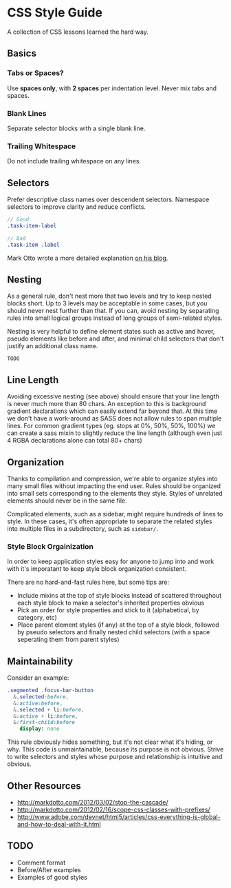 # CSS Style Guide

A collection of CSS lessons learned the hard way.

## Basics

### Tabs or Spaces?

Use **spaces only**, with **2 spaces** per indentation level. Never mix tabs and spaces.

### Blank Lines

Separate selector blocks with a single blank line.

### Trailing Whitespace

Do not include trailing whitespace on any lines.

## Selectors

Prefer descriptive class names over descendent selectors. Namespace selectors to improve clarity and reduce conflicts.

```sass
// Good
.task-item-label

// Bad
.task-item .label
```

Mark Otto wrote a more detailed explanation [on his blog](http://markdotto.com/2012/03/02/stop-the-cascade/).

## Nesting

As a general rule, don't nest more that two levels and try to keep nested blocks short. Up to 3 levels may be acceptable in some cases, but you should never nest further than that. If you can, avoid nesting by separating rules into small logical groups instead of long groups of semi-related styles.

Nesting is very helpful to define element states such as active and hover, pseudo elements like before and after, and minimal child selectors that don't justify an additional class name.

```
TODO
```

## Line Length

Avoiding excessive nesting (see above) should ensure that your line length is never much more than 80 chars. An exception to this is background gradient declarations which can easily extend far beyond that.  At this time we don't have a work-around as SASS does not allow rules to span multiple lines.  For common gradient types (eg. stops at 0%, 50%, 50%, 100%) we can create a sass mixin to slightly reduce the line length (although even just 4 RGBA declarations alone can total 80+ chars)

## Organization

Thanks to compilation and compression, we're able to organize styles into many small files without impacting the end user. Rules should be organized into small sets corresponding to the elements they style. Styles of unrelated elements should never be in the same file.

Complicated elements, such as a sidebar, might require hundreds of lines to style. In these cases, it's often appropriate to separate the related styles into multiple files in a subdirectory, such as `sidebar/`.

### Style Block Orgainization

In order to keep application styles easy for anyone to jump into and work with it's imporatant to keep style block organization consistent.

There are no hard-and-fast rules here, but some tips are:

- Include mixins at the top of style blocks instead of scattered throughout each style block to make a selector's inherited properties obvious
- Pick an order for style properties and stick to it (alphabetical, by category, etc)
- Place parent element styles (if any) at the top of a style block, followed by pseudo selectors and finally nested child selectors (with a space seperating them from parent styles)

## Maintainability

Consider an example:

```sass
.segmented .focus-bar-button
  &.selected:before,
  &:active:before,
  &.selected + li:before,
  &:active + li:before,
  &:first-child:before
    display: none
```

This rule obviously hides something, but it's not clear what it's hiding, or why. This code is unmaintainable, because its purpose is not obvious. Strive to write selectors and styles whose purpose and relationship is intuitive and obvious.

## Other Resources
- http://markdotto.com/2012/03/02/stop-the-cascade/
- http://markdotto.com/2012/02/16/scope-css-classes-with-prefixes/
- http://www.adobe.com/devnet/html5/articles/css-everything-is-global-and-how-to-deal-with-it.html

## TODO

* Comment format
* Before/After examples
* Examples of good styles

